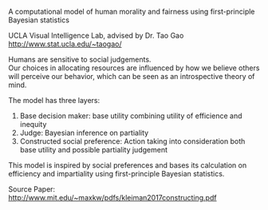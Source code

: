 A computational model of human morality and fairness using first-principle Bayesian statistics

UCLA Visual Intelligence Lab, advised by Dr. Tao Gao http://www.stat.ucla.edu/~taogao/

Humans are sensitive to social judgements.  
Our choices in allocating resources are influenced by how we believe others will perceive our behavior, which can be seen as an introspective theory of mind.   

The model has three layers: 
  1. Base decision maker: base utility combining utility of efficience and inequity
  2. Judge: Bayesian inference on partiality
  3. Constructed social preference: Action taking into consideration both base utility and possible partiality judgement
  
This model is inspired by social preferences and bases its calculation on efficiency and impartiality using first-principle Bayesian statistics.


Source Paper: http://www.mit.edu/~maxkw/pdfs/kleiman2017constructing.pdf
